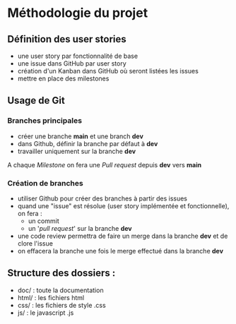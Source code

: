 # Méthodologie du projet

## Définition des user stories
- une user story par fonctionnalité de base
- une issue dans GitHub par user story
- création d'un Kanban dans GitHub où seront listées les issues
- mettre en place des milestones

## Usage de Git

### Branches principales
- créer une branche **main** et une branch **dev**
- dans Github, définir la branche par défaut à **dev**
- travailler uniquement sur la branche **dev**

A chaque *Milestone* on fera une *Pull request* depuis **dev** vers **main**

### Création de branches
- utiliser Github pour créer des branches à partir des issues
- quand une "issue" est résolue (user story implémentée et fonctionnelle), on fera :
    - un commit
    - un '*pull request*' sur la branche **dev**
- une code review permettra de faire un merge dans la branche **dev** et de clore l'issue
- on effacera la branche une fois le merge effectué dans la branche **dev**

## Structure des dossiers :

- doc/ : toute la documentation
- html/ : les fichiers html
- css/  : les fichiers de style .css
- js/ : le javascript .js
